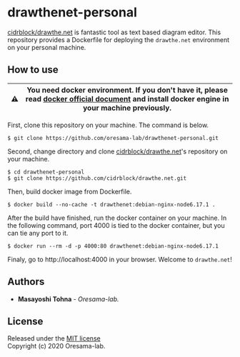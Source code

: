 # drawthenet-personal
[cidrblock/drawthe.net](https://github.com/cidrblock/drawthe.net) is fantastic tool as text based diagram editor. This repository provides a Dockerfile for deploying the `drawthe.net` environment on your personal machine.

## How to use

⚠ | You need docker environment. If you don't have it, please read [docker official document](https://docs.docker.com/get-docker/) and install docker engine in your machine previously.
:--: | --

First, clone this repository on your machine. The command is below.

```
$ git clone https://github.com/oresama-lab/drawthenet-personal.git
```

Second, change directory and clone [cidrblock/drawthe.net](https://github.com/cidrblock/drawthe.net)'s repository on your machine.

```
$ cd drawthenet-personal
$ git clone https://github.com/cidrblock/drawthe.net.git
```

Then, build docker image from Dockerfile.

```
$ docker build --no-cache -t drawthenet:debian-nginx-node6.17.1 .
```

After the build have finished, run the docker container on your machine. In the following command, port 4000 is tied to the docker container, but you can tie any port to it.

```
$ docker run --rm -d -p 4000:80 drawthenet:debian-nginx-node6.17.1
```

Finaly, go to http://localhost:4000 in your browser. Welcome to `drawthe.net`!

## Authors

- **Masayoshi Tohna** - *Oresama-lab.*

## License

Released under the [MIT license](https://github.com/oresama-lab/drawthenet-personal/blob/main/LICENSE)  
Copyright (c) 2020 Oresama-lab.